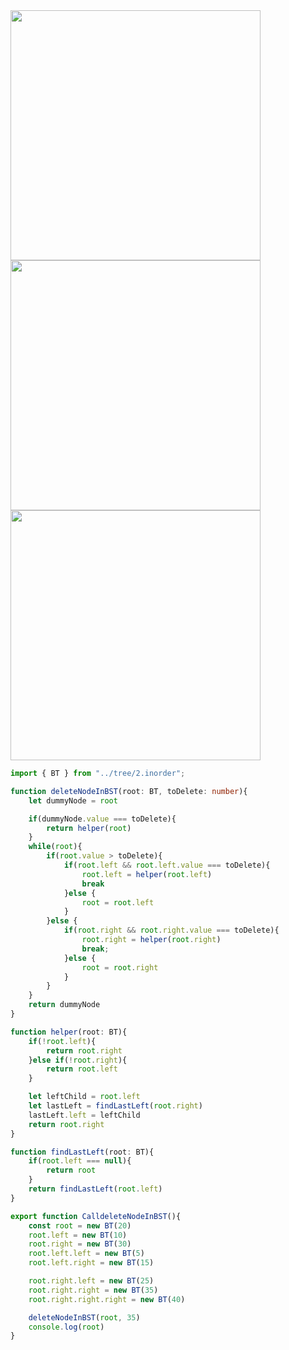 <img width=400 src="https://github.com/user-attachments/assets/300bf2e6-87ad-4ab1-bef5-b036e9ab0c4f">

<img width=400 src="https://github.com/user-attachments/assets/b6adcc16-2b2b-4548-876a-58bb4ceb0573">

<img width=400 src="https://github.com/user-attachments/assets/8a5748d6-73fe-45b3-90fe-8310a09ea318">



```ts
import { BT } from "../tree/2.inorder";

function deleteNodeInBST(root: BT, toDelete: number){
    let dummyNode = root

    if(dummyNode.value === toDelete){
        return helper(root)
    }
    while(root){
        if(root.value > toDelete){
            if(root.left && root.left.value === toDelete){
                root.left = helper(root.left)
                break
            }else {
                root = root.left
            }
        }else {
            if(root.right && root.right.value === toDelete){
                root.right = helper(root.right)
                break;
            }else {
                root = root.right
            }
        }
    }
    return dummyNode
}

function helper(root: BT){
    if(!root.left){
        return root.right
    }else if(!root.right){
        return root.left
    }

    let leftChild = root.left
    let lastLeft = findLastLeft(root.right)
    lastLeft.left = leftChild
    return root.right
}

function findLastLeft(root: BT){
    if(root.left === null){
        return root
    }
    return findLastLeft(root.left)
}

export function CalldeleteNodeInBST(){
    const root = new BT(20)
    root.left = new BT(10)
    root.right = new BT(30)
    root.left.left = new BT(5)
    root.left.right = new BT(15)

    root.right.left = new BT(25)
    root.right.right = new BT(35)
    root.right.right.right = new BT(40)

    deleteNodeInBST(root, 35)
    console.log(root)
}
```
